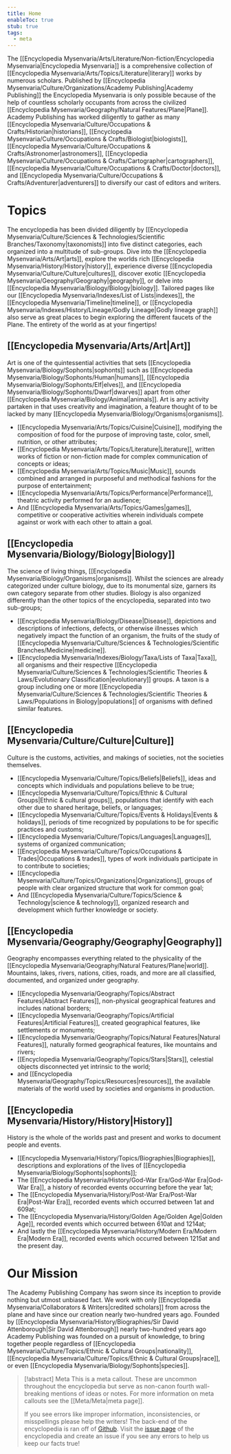 ```yaml
---
title: Home
enableToc: true
stub: true
tags:
  - meta
---
```


The [[Encyclopedia Mysenvaria/Arts/Literature/Non-fiction/Encyclopedia Mysenvaria|Encyclopedia Mysenvaria]] is a comprehensive collection of [[Encyclopedia Mysenvaria/Arts/Topics/Literature|literary]] works by numerous scholars. Published by [[Encyclopedia Mysenvaria/Culture/Organizations/Academy Publishing|Academy Publishing]] the Encyclopedia Mysenvaria is only possible because of the help of countless scholarly occupants from across the civilized [[Encyclopedia Mysenvaria/Geography/Natural Features/Plane|Plane]]. Academy Publishing has worked diligently to gather as many [[Encyclopedia Mysenvaria/Culture/Occupations & Crafts/Historian|historians]], [[Encyclopedia Mysenvaria/Culture/Occupations & Crafts/Biologist|biologists]], [[Encyclopedia Mysenvaria/Culture/Occupations & Crafts/Astronomer|astronomers]], [[Encyclopedia Mysenvaria/Culture/Occupations & Crafts/Cartographer|cartographers]], [[Encyclopedia Mysenvaria/Culture/Occupations & Crafts/Doctor|doctors]], and [[Encyclopedia Mysenvaria/Culture/Occupations & Crafts/Adventurer|adventurers]] to diversify our cast of editors and writers.
# Topics
The encyclopedia has been divided diligently by [[Encyclopedia Mysenvaria/Culture/Sciences & Technologies/Scientific Branches/Taxonomy|taxonomists]] into five distinct categories, each organized into a multitude of sub-groups. Dive into the [[Encyclopedia Mysenvaria/Arts/Art|arts]], explore the worlds rich [[Encyclopedia Mysenvaria/History/History|history]], experience diverse [[Encyclopedia Mysenvaria/Culture/Culture|cultures]], discover exotic [[Encyclopedia Mysenvaria/Geography/Geography|geography]], or delve into [[Encyclopedia Mysenvaria/Biology/Biology|biology]]. Tailored pages like our [[Encyclopedia Mysenvaria/Indexes/List of Lists|indexes]], the [[Encyclopedia Mysenvaria/Timeline|timeline]], or [[Encyclopedia Mysenvaria/Indexes/History/Lineage/Godly Lineage|Godly lineage graph]] also serve as great places to begin exploring the different faucets of the Plane. The entirety of the world as at your fingertips!
## [[Encyclopedia Mysenvaria/Arts/Art|Art]]
Art is one of the quintessential activities that sets [[Encyclopedia Mysenvaria/Biology/Sophonts|sophonts]] such as [[Encyclopedia Mysenvaria/Biology/Sophonts/Human|humans]], [[Encyclopedia Mysenvaria/Biology/Sophonts/Elf|elves]], and [[Encyclopedia Mysenvaria/Biology/Sophonts/Dwarf|dwarves]] apart from other [[Encyclopedia Mysenvaria/Biology/Animal|animals]]. Art is any activity partaken in that uses creativity and imagination, a feature thought of to be lacked by many [[Encyclopedia Mysenvaria/Biology/Organisms|organisms]].
- [[Encyclopedia Mysenvaria/Arts/Topics/Cuisine|Cuisine]], modifying the composition of food for the purpose of improving taste, color, smell, nutrition, or other attributes;
- [[Encyclopedia Mysenvaria/Arts/Topics/Literature|Literature]], written works of fiction or non-fiction made for complex communication of concepts or ideas;
- [[Encyclopedia Mysenvaria/Arts/Topics/Music|Music]], sounds combined and arranged in purposeful and methodical fashions for the purpose of entertainment;
- [[Encyclopedia Mysenvaria/Arts/Topics/Performance|Performance]], theatric activity performed for an audience;
- And [[Encyclopedia Mysenvaria/Arts/Topics/Games|games]], competitive or cooperative activities wherein individuals compete against or work with each other to attain a goal.
## [[Encyclopedia Mysenvaria/Biology/Biology|Biology]]
The science of living things, [[Encyclopedia Mysenvaria/Biology/Organisms|organisms]]. Whilst the sciences are already categorized under culture biology, due to its monumental size, garners its own category separate from other studies. Biology is also organized differently than the other topics of the encyclopedia, separated into two sub-groups; 

- [[Encyclopedia Mysenvaria/Biology/Disease|Disease]], depictions and descriptions of infections, defects, or otherwise illnesses which negatively impact the function of an organism, the fruits of the study of [[Encyclopedia Mysenvaria/Culture/Sciences & Technologies/Scientific Branches/Medicine|medicine]]. 
- [[Encyclopedia Mysenvaria/Indexes/Biology/Taxa/Lists of Taxa|Taxa]], all organisms and their respective [[Encyclopedia Mysenvaria/Culture/Sciences & Technologies/Scientific Theories & Laws/Evolutionary Classification|evolutionary]] groups. A taxon is a group including one or more [[Encyclopedia Mysenvaria/Culture/Sciences & Technologies/Scientific Theories & Laws/Populations in Biology|populations]] of organisms with defined similar features.
## [[Encyclopedia Mysenvaria/Culture/Culture|Culture]]
Culture is the customs, activities, and makings of societies, not the societies themselves.
- [[Encyclopedia Mysenvaria/Culture/Topics/Beliefs|Beliefs]], ideas and concepts which individuals and populations believe to be true;
- [[Encyclopedia Mysenvaria/Culture/Topics/Ethnic & Cultural Groups|Ethnic & cultural groups]], populations that identify with each other due to shared heritage, beliefs, or languages;
- [[Encyclopedia Mysenvaria/Culture/Topics/Events & Holidays|Events & holidays]], periods of time recognized by populations to be for specific practices and customs;
- [[Encyclopedia Mysenvaria/Culture/Topics/Languages|Languages]], systems of organized communication;
- [[Encyclopedia Mysenvaria/Culture/Topics/Occupations & Trades|Occupations & trades]], types of work individuals participate in to contribute to societies;
- [[Encyclopedia Mysenvaria/Culture/Topics/Organizations|Organizations]], groups of people with clear organized structure that work for common goal;
- And [[Encyclopedia Mysenvaria/Culture/Topics/Science & Technology|science & technology]], organized research and development which further knowledge or society.
## [[Encyclopedia Mysenvaria/Geography/Geography|Geography]]
Geography encompasses everything related to the physicality of the [[Encyclopedia Mysenvaria/Geography/Natural Features/Plane|world]]. Mountains, lakes, rivers, nations, cities, roads, and more are all classified, documented, and organized under geography.
- [[Encyclopedia Mysenvaria/Geography/Topics/Abstract Features|Abstract Features]], non-physical geographical features and includes national borders;
- [[Encyclopedia Mysenvaria/Geography/Topics/Artificial Features|Artificial Features]], created geographical features, like settlements or monuments;
- [[Encyclopedia Mysenvaria/Geography/Topics/Natural Features|Natural Features]], naturally formed geographical features, like mountains and rivers;
- [[Encyclopedia Mysenvaria/Geography/Topics/Stars|Stars]], celestial objects disconnected yet intrinsic to the world;
- and [[Encyclopedia Mysenvaria/Geography/Topics/Resources|resources]], the available materials of the world used by societies and organisms in production.
## [[Encyclopedia Mysenvaria/History/History|History]]
History is the whole of the worlds past and present and works to document people and events.
- [[Encyclopedia Mysenvaria/History/Topics/Biographies|Biographies]], descriptions and explorations of the lives of [[Encyclopedia Mysenvaria/Biology/Sophonts|sophonts]];
- The [[Encyclopedia Mysenvaria/History/God-War Era/God-War Era|God-War Era]], a history of recorded events occurring before the year 1at;
- The [[Encyclopedia Mysenvaria/History/Post-War Era/Post-War Era|Post-War Era]], recorded events which occurred between 1at and 609at;
- The [[Encyclopedia Mysenvaria/History/Golden Age/Golden Age|Golden Age]], recorded events which occurred between 610at and 1214at;
- And lastly the [[Encyclopedia Mysenvaria/History/Modern Era/Modern Era|Modern Era]], recorded events which occurred between 1215at and the present day.
# Our Mission
The Academy Publishing Company has sworn since its inception to provide nothing but utmost unbiased fact. We work with only [[Encyclopedia Mysenvaria/Collaborators & Writers|credited scholars]] from across the plane and have since our creation nearly two-hundred years ago. Founded by [[Encyclopedia Mysenvaria/History/Biographies/Sir David Attenborough|Sir David Attenborough]] nearly two-hundred years ago Academy Publishing was founded on a pursuit of knowledge, to bring together people regardless of [[Encyclopedia Mysenvaria/Culture/Topics/Ethnic & Cultural Groups|nationality]], [[Encyclopedia Mysenvaria/Culture/Topics/Ethnic & Cultural Groups|race]], or even [[Encyclopedia Mysenvaria/Biology/Sophonts|species]].

> [!abstract] Meta
> This is a meta callout. These are uncommon throughout the encyclopedia but serve as non-canon fourth wall-breaking mentions of ideas or notes. For more information on meta callouts see the [[Meta/Meta|meta page]].
> 
> If you see errors like improper information, inconsistencies, or misspellings please help the writers! The back-end of the encyclopedia is ran off of [Github](https://github.com). Visit the [issue page](https://github.com/RagtimeGal/quartz--encyclopedia-mysenvaria/issues) of the encyclopedia and create an issue if you see any errors to help us keep our facts true!